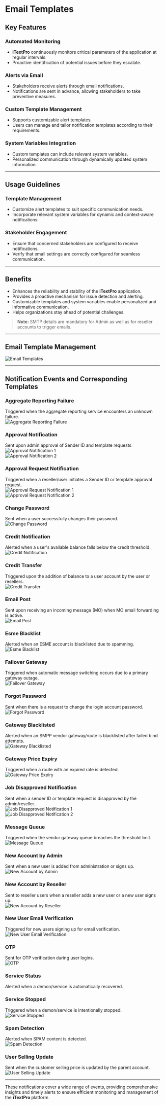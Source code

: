 # Email Templates

## Key Features

### Automated Monitoring
- **iTextPro** continuously monitors critical parameters of the application at regular intervals.
- Proactive identification of potential issues before they escalate.

### Alerts via Email
- Stakeholders receive alerts through email notifications.
- Notifications are sent in advance, allowing stakeholders to take preventive measures.

### Custom Template Management
- Supports customizable alert templates.
- Users can manage and tailor notification templates according to their requirements.

### System Variables Integration
- Custom templates can include relevant system variables.
- Personalized communication through dynamically updated system information.

---

## Usage Guidelines

### Template Management
- Customize alert templates to suit specific communication needs.
- Incorporate relevant system variables for dynamic and context-aware notifications.

### Stakeholder Engagement
- Ensure that concerned stakeholders are configured to receive notifications.
- Verify that email settings are correctly configured for seamless communication.

---

## Benefits
- Enhances the reliability and stability of the **iTextPro** application.
- Provides a proactive mechanism for issue detection and alerting.
- Customizable templates and system variables enable personalized and informative communication.
- Helps organizations stay ahead of potential challenges.

> **Note:** SMTP details are mandatory for Admin as well as for reseller accounts to trigger emails.

---

## Email Template Management

![Email Templates](images/template1.png)

---

## Notification Events and Corresponding Templates

### Aggregate Reporting Failure
Triggered when the aggregate reporting service encounters an unknown failure.  
![Aggregate Reporting Failure](images/template2.png)

### Approval Notification
Sent upon admin approval of Sender ID and template requests.  
![Approval Notification 1](images/template3.png)  
![Approval Notification 2](images/template4.png)

### Approval Request Notification
Triggered when a reseller/user initiates a Sender ID or template approval request.  
![Approval Request Notification 1](images/template5.png)  
![Approval Request Notification 2](images/template6.png)

### Change Password
Sent when a user successfully changes their password.  
![Change Password](images/template7.png)

### Credit Notification
Alerted when a user's available balance falls below the credit threshold.  
![Credit Notification](images/template8.png)

### Credit Transfer
Triggered upon the addition of balance to a user account by the user or resellers.  
![Credit Transfer](images/template9.png)

### Email Post
Sent upon receiving an incoming message (MO) when MO email forwarding is active.  
![Email Post](images/template10.png)

### Esme Blacklist
Alerted when an ESME account is blacklisted due to spamming.  
![Esme Blacklist](images/template11.png)

### Failover Gateway
Triggered when automatic message switching occurs due to a primary gateway outage.  
![Failover Gateway](images/template12.png)

### Forgot Password
Sent when there is a request to change the login account password.  
![Forgot Password](images/template13.png)

### Gateway Blacklisted
Alerted when an SMPP vendor gateway/route is blacklisted after failed bind attempts.  
![Gateway Blacklisted](images/template14.png)

### Gateway Price Expiry
Triggered when a route with an expired rate is detected.  
![Gateway Price Expiry](images/template15.png)

### Job Disapproved Notification
Sent when a sender ID or template request is disapproved by the admin/reseller.  
![Job Disapproved Notification 1](images/template16.png)  
![Job Disapproved Notification 2](images/template17.png)

### Message Queue
Triggered when the vendor gateway queue breaches the threshold limit.  
![Message Queue](images/template18.png)

### New Account by Admin
Sent when a new user is added from administration or signs up.  
![New Account by Admin](images/template19.png)

### New Account by Reseller
Sent to reseller users when a reseller adds a new user or a new user signs up.  
![New Account by Reseller](images/template20.png)

### New User Email Verification
Triggered for new users signing up for email verification.  
![New User Email Verification](images/template21.png)

### OTP
Sent for OTP verification during user logins.  
![OTP](images/template22.png)

### Service Status
Alerted when a demon/service is automatically recovered.

### Service Stopped
Triggered when a demon/service is intentionally stopped.  
![Service Stopped](images/template23.png)

### Spam Detection
Alerted when SPAM content is detected.  
![Spam Detection](images/template24.png)

### User Selling Update
Sent when the customer selling price is updated by the parent account.  
![User Selling Update](images/template25.png)

---

These notifications cover a wide range of events, providing comprehensive insights and timely alerts to ensure efficient monitoring and management of the **iTextPro** platform.
